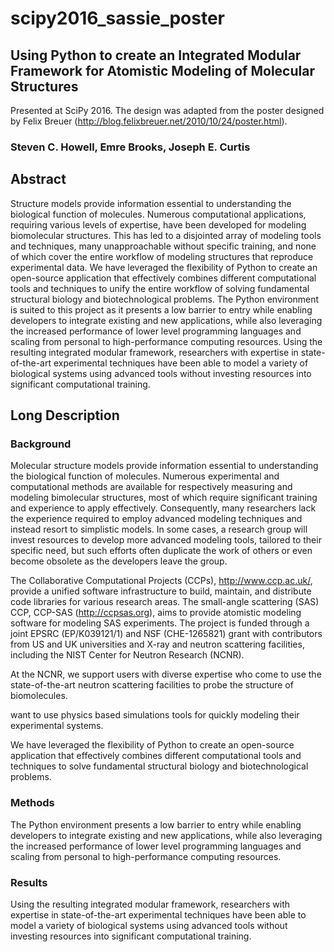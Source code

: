# scipy2016_sassie_poster
## Using Python to create an Integrated Modular Framework for Atomistic Modeling of Molecular Structures
Presented at SciPy 2016.  The design was adapted from the poster designed by Felix Breuer (http://blog.felixbreuer.net/2010/10/24/poster.html).

### Steven C. Howell, Emre Brooks, Joseph E. Curtis

## Abstract
Structure models provide information essential to understanding the biological function of molecules.
Numerous computational applications, requiring various levels of expertise, have been developed for modeling biomolecular structures.
This has led to a disjointed array of modeling tools and techniques, many unapproachable without specific training, and none of which cover the entire workflow of modeling structures that reproduce experimental data.
We have leveraged the flexibility of Python to create an open-source application that effectively combines different computational tools and techniques to unify the entire workflow of solving fundamental structural biology and biotechnological problems.
The Python environment is suited to this project as it presents a low barrier to entry while enabling developers to integrate existing and new applications, while also leveraging the increased performance of lower level programming languages and scaling from personal to high-performance computing resources.
Using the resulting integrated modular framework, researchers with expertise in state-of-the-art experimental techniques have been able to model a variety of biological systems using advanced tools without investing resources into significant computational training.

## Long Description
### Background
Molecular structure models provide information essential to understanding the biological function of molecules.
Numerous experimental and computational methods are available for respectively measuring and modeling bimolecular structures, most of which require significant training and experience to apply effectively.
Consequently, many researchers lack the experience required to employ advanced modeling techniques and instead resort to simplistic models.
In some cases, a research group will invest resources to develop more advanced modeling tools, tailored to their specific need, but such efforts often duplicate the work of others or even become obsolete as the developers leave the group.

The Collaborative Computational Projects (CCPs), http://www.ccp.ac.uk/, provide a unified software infrastructure to build, maintain, and distribute code libraries for various research areas.
The small-angle scattering (SAS) CCP, CCP-SAS (http://ccpsas.org), aims to provide atomistic modeling software for modeling SAS experiments.
The project is funded through a joint EPSRC (EP/K039121/1) and NSF (CHE-1265821) grant with contributors from US and UK universities and X-ray and neutron scattering facilities, including the NIST Center for Neutron Research (NCNR).

At the NCNR, we support users with diverse expertise who come to use the state-of-the-art neutron scattering facilities to probe the structure of biomolecules.

want to use physics based simulations tools for quickly modeling their experimental systems.

We have leveraged the flexibility of Python to create an open-source application that effectively combines different computational tools and techniques to solve fundamental structural biology and biotechnological problems.

### Methods
The Python environment presents a low barrier to entry while enabling developers to integrate existing and new applications, while also leveraging the increased performance of lower level programming languages and scaling from personal to high-performance computing resources.

### Results
Using the resulting integrated modular framework, researchers with expertise in state-of-the-art experimental techniques have been able to model a variety of biological systems using advanced tools without investing resources into significant computational training.

